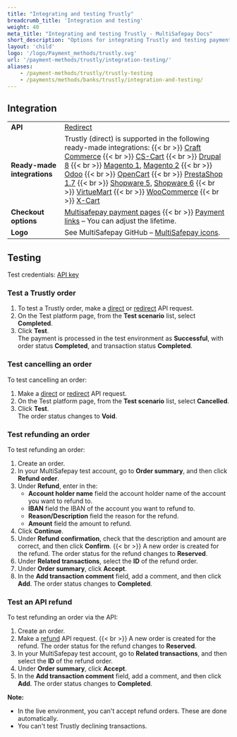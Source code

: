 ```yaml
---
title: "Integrating and testing Trustly"
breadcrumb_title: 'Integration and testing'
weight: 40
meta_title: "Integrating and testing Trustly - MultiSafepay Docs"
short_description: "Options for integrating Trustly and testing payments"
layout: 'child'
logo: '/logo/Payment_methods/trustly.svg'
url: '/payment-methods/trustly/integration-testing/'
aliases:
    - /payment-methods/trustly/trustly-testing
    - /payments/methods/banks/trustly/integration-and-testing/
---
```

## Integration

| | |
|---|---|
| **API** | [Redirect](/api/#trustly) |
| **Ready-made integrations** | Trustly (direct) is supported in the following ready-made integrations: {{< br >}} [Craft Commerce](/craft-commerce/) {{< br >}} [CS-Cart](/cs-cart/) {{< br >}} [Drupal 8](/drupal-8-9/) {{< br >}} [Magento 1](/magento-1/), [Magento 2](/magento-2/) {{< br >}}  [Odoo](/odoo/) {{< br >}} [OpenCart](/opencart/) {{< br >}} [PrestaShop 1.7](/prestashop-1-7/) {{< br >}} [Shopware 5](/shopware-5/), [Shopware 6](/shopware-6/) {{< br >}} [VirtueMart](/virtuemart/)    {{< br >}} [WooCommerce](/woo-commerce/) {{< br >}} [X-Cart](/x-cart/)  |
| **Checkout options** | [Multisafepay payment pages](/payment-pages/) {{< br >}} [Payment links](/payment-links/about/) – You can adjust the lifetime. |
| **Logo** | See MultiSafepay GitHub – [MultiSafepay icons](https://github.com/MultiSafepay/MultiSafepay-icons). |

## Testing

Test credentials: [API key](/account/site-id-api-key-secure-code/)

### Test a Trustly order

1. To test a Trustly order, make a [direct](/api/#trustly---direct) or [redirect](/api/#trustly---redirect) API request.
2. On the Test platform page, from the **Test scenario** list, select **Completed**.
3. Click **Test**.  
  The payment is processed in the test environment as **Successful**, with order status **Completed**, and transaction status **Completed**.

### Test cancelling an order

To test cancelling an order:

1. Make a [direct](/api/#trustly---direct) or [redirect](/api/#trustly---redirect) API request.
2. On the Test platform page, from the **Test scenario** list, select **Cancelled**.
3. Click **Test**.  
  The order status changes to **Void**.

### Test refunding an order

To test refunding an order:

1. Create an order. 
2. In your MultiSafepay test account, go to **Order summary**, and then click **Refund order**.
3. Under **Refund**, enter in the:
    - **Account holder name** field the account holder name of the account you want to refund to. 
    - **IBAN** field the IBAN of the account you want to refund to.
    - **Reason/Description** field the reason for the refund. 
    - **Amount** field the amount to refund.
4. Click **Continue**.
5. Under **Refund confirmation**, check that the description and amount are correct, and then click **Confirm**.
  {{< br >}} A new order is created for the refund. The order status for the refund changes to **Reserved**.
6. Under **Related transactions**, select the **ID** of the refund order.
7. Under **Order summary**, click **Accept**.
8. In the **Add transaction comment** field, add a comment, and then click **Add**.
  The order status changes to **Completed**.

### Test an API refund

To test refunding an order via the API:

1. Create an order. 
2. Make a [refund](/api/#refund-an-order) API request.
  {{< br >}} A new order is created for the refund. The order status for the refund changes to **Reserved**.
3. In your MultiSafepay test account, go to **Related transactions**, and then select the **ID** of the refund order.
4. Under **Order summary**, click **Accept**.
5. In the **Add transaction comment** field, add a comment, and then click **Add**.
  The order status changes to **Completed**.

**Note:** 

- In the live environment, you can't accept refund orders. These are done automatically.
- You can't test Trustly declining transactions.

